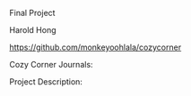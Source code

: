 Final Project

Harold Hong

https://github.com/monkeyoohlala/cozycorner



Cozy Corner Journals:

Project Description: 